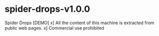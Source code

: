 # spider-drops-v1.0.0
Spider Drops [DEMO]
x] All the content of this machine is extracted from public web pages.
x] Commercial use prohibited

